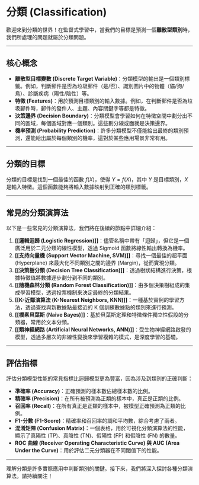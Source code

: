# 分類 (Classification)

歡迎來到分類的世界！在監督式學習中，當我們的目標是預測一個**離散型類別**時，我們所處理的問題就屬於分類問題。

---

## 核心概念

*   **離散型目標變數 (Discrete Target Variable)**：分類模型的輸出是一個類別標籤。例如，判斷郵件是否為垃圾郵件（是/否）、識別圖片中的物體（貓/狗/鳥）、診斷疾病（陽性/陰性）等。
*   **特徵 (Features)**：用於預測目標類別的輸入數據。例如，在判斷郵件是否為垃圾郵件時，郵件的發件人、主題、內容關鍵字等都是特徵。
*   **決策邊界 (Decision Boundary)**：分類模型會學習如何在特徵空間中劃分出不同的區域，每個區域對應一個類別。這些劃分線或面就是決策邊界。
*   **機率預測 (Probability Prediction)**：許多分類模型不僅能給出最終的類別預測，還能給出屬於每個類別的機率，這對於某些應用場景非常有用。

---

## 分類的目標

分類的目標是找到一個最佳的函數 $f(X)$，使得 $Y = f(X)$，其中 $Y$ 是目標類別，$X$ 是輸入特徵。這個函數能夠將輸入數據映射到正確的類別標籤。

---

## 常見的分類演算法

以下是一些常見的分類演算法，我們將在後續的節點中詳細介紹：

1.  **[[邏輯迴歸 (Logistic Regression)]]**：儘管名稱中帶有「迴歸」，但它是一個廣泛用於二元分類的線性模型，透過 Sigmoid 函數將線性輸出轉換為機率。
2.  **[[支持向量機 (Support Vector Machine, SVM)]]**：尋找一個最佳的超平面 (Hyperplane) 來最大化不同類別之間的邊界 (Margin)，從而實現分類。
3.  **[[決策樹分類 (Decision Tree Classification)]]**：透過樹狀結構進行決策，根據特徵值將數據逐步劃分到不同的類別。
4.  **[[隨機森林分類 (Random Forest Classification)]]**：由多個決策樹組成的集成學習模型，透過投票機制來決定最終的分類結果。
5.  **[[K-近鄰演算法 (K-Nearest Neighbors, KNN)]]**：一種基於實例的學習方法，透過查找與新數據點最接近的 K 個訓練數據點的類別來進行預測。
6.  **[[樸素貝葉斯 (Naive Bayes)]]**：基於貝葉斯定理和特徵條件獨立性假設的分類器，常用於文本分類。
7.  **[[類神經網路 (Artificial Neural Networks, ANN)]]**：受生物神經網路啟發的模型，透過多層次的非線性變換來學習複雜的模式，是深度學習的基礎。

---

## 評估指標

評估分類模型性能的常見指標比迴歸模型更為豐富，因為涉及到類別的正確判斷：

*   **準確率 (Accuracy)**：正確預測的樣本數佔總樣本數的比例。
*   **精確率 (Precision)**：在所有被預測為正類的樣本中，真正是正類的比例。
*   **召回率 (Recall)**：在所有真正是正類的樣本中，被模型正確預測為正類的比例。
*   **F1-分數 (F1-Score)**：精確率和召回率的調和平均數，綜合考慮了兩者。
*   **混淆矩陣 (Confusion Matrix)**：一個表格，用於可視化分類演算法的性能，顯示了真陽性 (TP)、真陰性 (TN)、假陽性 (FP) 和假陰性 (FN) 的數量。
*   **ROC 曲線 (Receiver Operating Characteristic Curve) 與 AUC (Area Under the Curve)**：用於評估二元分類器在不同閾值下的性能。

---

理解分類是許多實際應用中判斷類別的關鍵。接下來，我們將深入探討各種分類演算法。請持續關注！
